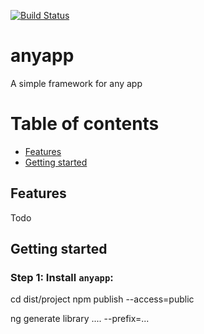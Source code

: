 [![Build Status][travis-badge]][travis-badge-url]


[travis-badge]: https://travis-ci.org/kelliekel/anyapp.svg?branch=master
[travis-badge-url]: https://travis-ci.org/kelliekel/anyapp


# anyapp
A simple framework for any app


# Table of contents
  * [Features](#features)
  * [Getting started](#getting-started)
  
## Features
Todo

## Getting started
### Step 1: Install `anyapp`:

cd dist/project
npm publish --access=public

ng generate library .... --prefix=...

